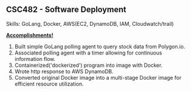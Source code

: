 ## CSC482 - Software Deployment

Skills: GoLang, Docker, AWS(EC2, DynamoDB, IAM, Cloudwatch/trail)

<b><ins>Accomplishments!</ins></b>
1) Built simple GoLang polling agent to query stock data from Polygon.io.
2) Associated polling agent with a timer allowing for continuous information flow.
3) Containerized('dockerized') program into image with Docker.
4) Wrote http response to AWS DynamoDB.
5) Converted original Docker image into a multi-stage Docker image for efficient resource utilization. 
